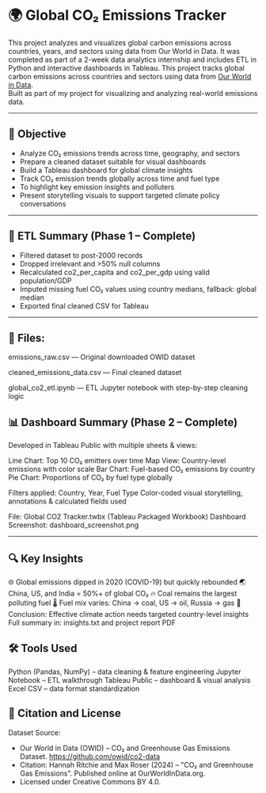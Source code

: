 # 🌍 Global CO₂ Emissions Tracker
This project analyzes and visualizes global carbon emissions across countries, years, and sectors using data from Our World in Data.
It was completed as part of a 2-week data analytics internship and includes ETL in Python and interactive dashboards in Tableau.
This project tracks global carbon emissions across countries and sectors using data from [Our World in Data](https://github.com/owid/co2-data).  
Built as part of my project for visualizing and analyzing real-world emissions data.

---

## 🎯 Objective

- Analyze CO₂ emissions trends across time, geography, and sectors
- Prepare a cleaned dataset suitable for visual dashboards
- Build a Tableau dashboard for global climate insights 
- Track CO₂ emission trends globally across time and fuel type
- To highlight key emission insights and polluters
- Present storytelling visuals to support targeted climate policy conversations

---

##  🔄 ETL Summary (Phase 1 – Complete)
- Filtered dataset to post-2000 records
- Dropped irrelevant and >50% null columns
- Recalculated co2_per_capita and co2_per_gdp using valid population/GDP
- Imputed missing fuel CO₂ values using country medians, fallback: global median
- Exported final cleaned CSV for Tableau

---

##  📁 Files:

emissions_raw.csv — Original downloaded OWID dataset

cleaned_emissions_data.csv — Final cleaned dataset

global_co2_etl.ipynb — ETL Jupyter notebook with step-by-step cleaning logic

##  📊 Dashboard Summary (Phase 2 – Complete)

Developed in Tableau Public with multiple sheets & views:

Line Chart: Top 10 CO₂ emitters over time
Map View: Country-level emissions with color scale
Bar Chart: Fuel-based CO₂ emissions by country
Pie Chart: Proportions of CO₂ by fuel type globally

 Filters applied: Country, Year, Fuel Type
 Color-coded visual storytelling, annotations & calculated fields used

 File: Global CO2 Tracker.twbx (Tableau Packaged Workbook)
 Dashboard Screenshot: dashboard_screenshot.png

---

##  🔍 Key Insights
🌐 Global emissions dipped in 2020 (COVID-19) but quickly rebounded
🌏 China, US, and India = 50%+ of global CO₂
🔥 Coal remains the largest polluting fuel
🌡️ Fuel mix varies: China → coal, US → oil, Russia → gas
🧩 Conclusion: Effective climate action needs targeted country-level insights
 Full summary in: insights.txt and project report PDF

##  🛠 Tools Used

Python (Pandas, NumPy) – data cleaning & feature engineering
Jupyter Notebook – ETL walkthrough
Tableau Public – dashboard & visual analysis
Excel CSV – data format standardization

##  📜 Citation and License

Dataset Source:
- Our World in Data (OWID) – CO₂ and Greenhouse Gas Emissions Dataset.
https://github.com/owid/co2-data
- Citation: Hannah Ritchie and Max Roser (2024) – "CO₂ and Greenhouse Gas Emissions". Published online at OurWorldInData.org.
- Licensed under Creative Commons BY 4.0.